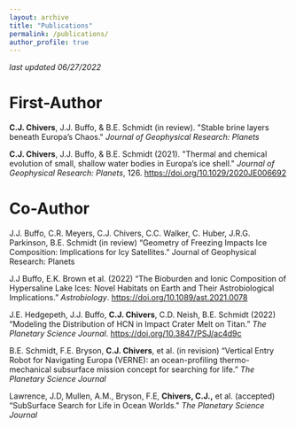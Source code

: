 ```yaml
---
layout: archive
title: "Publications"
permalink: /publications/
author_profile: true
---
```


_last updated 06/27/2022_

# First-Author

**C.J. Chivers**, J.J. Buffo, & B.E. Schmidt (in review). "Stable brine layers beneath Europa’s Chaos." _Journal of Geophysical Research: Planets_

**C.J. Chivers**, J.J. Buffo, & B.E. Schmidt (2021). "Thermal and chemical evolution of small, shallow water bodies in Europa’s ice shell." _Journal of Geophysical Research: Planets_, 126. https://doi.org/10.1029/2020JE006692

# Co-Author
J.J. Buffo, C.R. Meyers, C.J. Chivers, C.C. Walker, C. Huber, J.R.G. Parkinson, B.E. Schmidt (in review) “Geometry of Freezing Impacts Ice Composition: Implications for Icy Satellites.” Journal of Geophysical Research: Planets

J.J Buffo, E.K. Brown et al. (2022) “The Bioburden and Ionic Composition of Hypersaline Lake Ices: Novel Habitats on Earth and Their Astrobiological Implications.” _Astrobiology_. https://doi.org/10.1089/ast.2021.0078

J.E. Hedgepeth, J.J. Buffo, **C.J. Chivers**, C.D. Neish, B.E. Schmidt (2022) “Modeling the Distribution of HCN in Impact Crater Melt on Titan.” _The Planetary Science Journal_. https://doi.org/10.3847/PSJ/ac4d9c

B.E. Schmidt, F.E. Bryson, **C.J. Chivers**, et al. (in revision) “Vertical Entry Robot for Navigating Europa (VERNE): an ocean-profiling thermo-mechanical subsurface mission concept for searching for life.” _The Planetary Science Journal_

Lawrence, J.D, Mullen, A.M., Bryson, F.E, **Chivers, C.J.,** et al. (accepted) “SubSurface Search for Life in Ocean Worlds." _The Planetary Science Journal_

